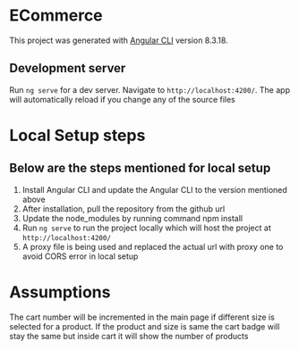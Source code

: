 # ECommerce

This project was generated with [Angular CLI](https://github.com/angular/angular-cli) version 8.3.18.

## Development server

Run `ng serve` for a dev server. Navigate to `http://localhost:4200/`. The app will automatically reload if you change any of the source files

# Local Setup steps
## Below are the steps mentioned for local setup
1. Install Angular CLI and update the Angular CLI to the version mentioned above
2. After installation, pull the repository from the github url
3. Update the node_modules by running command npm install 
4. Run `ng serve` to run the project locally which will host the project at `http://localhost:4200/`
5. A proxy file is being used and replaced the actual url with proxy one to avoid CORS error in local setup

# Assumptions
The cart number will be incremented in the main page if different size is selected for a product. If the product and size is same the cart badge will stay the same but inside cart it will show the number of products

